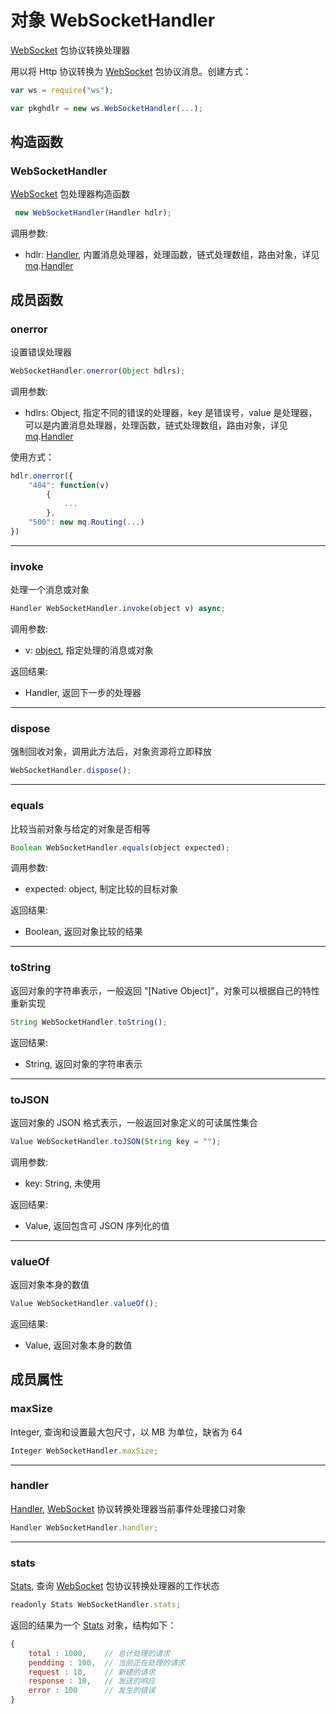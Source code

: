 # 对象 WebSocketHandler
[WebSocket](WebSocket.md) 包协议转换处理器

用以将 Http 协议转换为 [WebSocket](WebSocket.md) 包协议消息。创建方式：
```JavaScript
var ws = require("ws");

var pkghdlr = new ws.WebSocketHandler(...);
```

## 构造函数
        
### WebSocketHandler
[WebSocket](WebSocket.md) 包处理器构造函数
```JavaScript
 new WebSocketHandler(Handler hdlr);
```

调用参数:
* hdlr: [Handler](Handler.md), 内置消息处理器，处理函数，链式处理数组，路由对象，详见 [mq](../../module/ifs/mq.md).[Handler](Handler.md)

## 成员函数
        
### onerror
设置错误处理器
```JavaScript
WebSocketHandler.onerror(Object hdlrs);
```

调用参数:
* hdlrs: Object, 指定不同的错误的处理器，key 是错误号，value 是处理器，可以是内置消息处理器，处理函数，链式处理数组，路由对象，详见 [mq](../../module/ifs/mq.md).[Handler](Handler.md)

使用方式：
```JavaScript
hdlr.onerror({
    "404": function(v)
        {
            ...
        },
    "500": new mq.Routing(...)
})
```

--------------------------
### invoke
处理一个消息或对象
```JavaScript
Handler WebSocketHandler.invoke(object v) async;
```

调用参数:
* v: [object](object.md), 指定处理的消息或对象

返回结果:
* Handler, 返回下一步的处理器

--------------------------
### dispose
强制回收对象，调用此方法后，对象资源将立即释放
```JavaScript
WebSocketHandler.dispose();
```

--------------------------
### equals
比较当前对象与给定的对象是否相等
```JavaScript
Boolean WebSocketHandler.equals(object expected);
```

调用参数:
* expected: object, 制定比较的目标对象

返回结果:
* Boolean, 返回对象比较的结果

--------------------------
### toString
返回对象的字符串表示，一般返回 "[Native Object]"，对象可以根据自己的特性重新实现
```JavaScript
String WebSocketHandler.toString();
```

返回结果:
* String, 返回对象的字符串表示

--------------------------
### toJSON
返回对象的 JSON 格式表示，一般返回对象定义的可读属性集合
```JavaScript
Value WebSocketHandler.toJSON(String key = "");
```

调用参数:
* key: String, 未使用

返回结果:
* Value, 返回包含可 JSON 序列化的值

--------------------------
### valueOf
返回对象本身的数值
```JavaScript
Value WebSocketHandler.valueOf();
```

返回结果:
* Value, 返回对象本身的数值

## 成员属性
        
### maxSize
Integer, 查询和设置最大包尺寸，以 MB 为单位，缺省为 64
```JavaScript
Integer WebSocketHandler.maxSize;
```

--------------------------
### handler
[Handler](Handler.md), [WebSocket](WebSocket.md) 协议转换处理器当前事件处理接口对象
```JavaScript
Handler WebSocketHandler.handler;
```

--------------------------
### stats
[Stats](Stats.md), 查询 [WebSocket](WebSocket.md) 包协议转换处理器的工作状态
```JavaScript
readonly Stats WebSocketHandler.stats;
```

返回的结果为一个 [Stats](Stats.md) 对象，结构如下：
```JavaScript
{
    total : 1000,    // 总计处理的请求
    pendding : 100,  // 当前正在处理的请求
    request : 10,    // 新建的请求
    response : 10,   // 发送的响应
    error : 100      // 发生的错误
}
```

